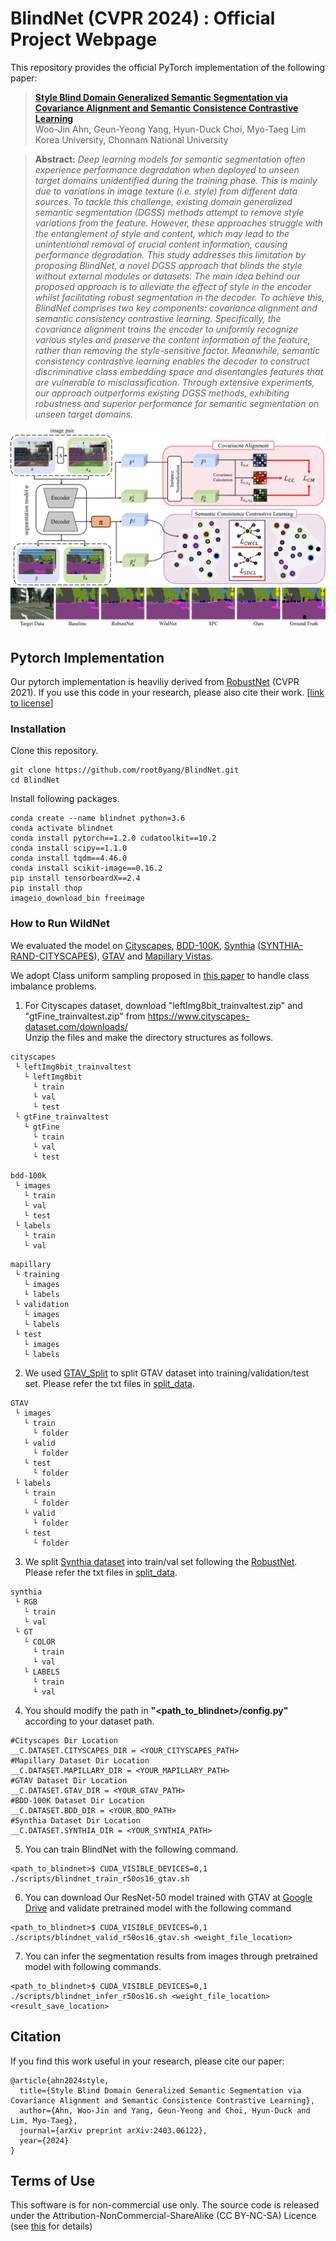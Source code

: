 # BlindNet (CVPR 2024) : Official Project Webpage
This repository provides the official PyTorch implementation of the following paper:
> [**Style Blind Domain Generalized Semantic Segmentation via Covariance Alignment and Semantic Consistence Contrastive Learning**](https://arxiv.org/abs/2403.06122)<br>
> Woo-Jin Ahn, Geun-Yeong Yang, Hyun-Duck Choi, Myo-Taeg Lim<br>
> Korea University, Chonnam National University

> **Abstract:**
> *Deep learning models for semantic segmentation often
experience performance degradation when deployed to unseen target domains unidentified during the training phase.
This is mainly due to variations in image texture (i.e. style)
from different data sources. To tackle this challenge, existing domain generalized semantic segmentation (DGSS)
methods attempt to remove style variations from the feature. However, these approaches struggle with the entanglement of style and content, which may lead to the unintentional removal of crucial content information, causing
performance degradation. This study addresses this limitation by proposing BlindNet, a novel DGSS approach that
blinds the style without external modules or datasets. The
main idea behind our proposed approach is to alleviate the
effect of style in the encoder whilst facilitating robust segmentation in the decoder. To achieve this, BlindNet comprises two key components: covariance alignment and semantic consistency contrastive learning. Specifically, the
covariance alignment trains the encoder to uniformly recognize various styles and preserve the content information
of the feature, rather than removing the style-sensitive factor. Meanwhile, semantic consistency contrastive learning
enables the decoder to construct discriminative class embedding space and disentangles features that are vulnerable to misclassification. Through extensive experiments,
our approach outperforms existing DGSS methods, exhibiting robustness and superior performance for semantic segmentation on unseen target domains.* <br>

<p align="center">
  <img src="assets/model_architecture.png" />
  <img src="assets/results.png" />
</p>

## Pytorch Implementation

Our pytorch implementation is heaviliy derived from [RobustNet](https://github.com/shachoi/RobustNet) (CVPR 2021). If you use this code in your research, please also cite their work.
[[link to license](https://github.com/shachoi/RobustNet/blob/main/LICENSE)]

### Installation
Clone this repository.
```
git clone https://github.com/root0yang/BlindNet.git
cd BlindNet
```
Install following packages.
```
conda create --name blindnet python=3.6
conda activate blindnet
conda install pytorch==1.2.0 cudatoolkit==10.2
conda install scipy==1.1.0
conda install tqdm==4.46.0
conda install scikit-image==0.16.2
pip install tensorboardX==2.4
pip install thop
imageio_download_bin freeimage
```

### How to Run WildNet
We evaluated the model on [Cityscapes](https://www.cityscapes-dataset.com/), [BDD-100K](https://bair.berkeley.edu/blog/2018/05/30/bdd/), [Synthia](https://synthia-dataset.net/downloads/) ([SYNTHIA-RAND-CITYSCAPES](http://synthia-dataset.net/download/808/)), [GTAV](https://download.visinf.tu-darmstadt.de/data/from_games/) and [Mapillary Vistas](https://www.mapillary.com/dataset/vistas?pKey=2ix3yvnjy9fwqdzwum3t9g&lat=20&lng=0&z=1.5).

We adopt Class uniform sampling proposed in [this paper](https://openaccess.thecvf.com/content_CVPR_2019/papers/Zhu_Improving_Semantic_Segmentation_via_Video_Propagation_and_Label_Relaxation_CVPR_2019_paper.pdf) to handle class imbalance problems.


1. For Cityscapes dataset, download "leftImg8bit_trainvaltest.zip" and "gtFine_trainvaltest.zip" from https://www.cityscapes-dataset.com/downloads/<br>
Unzip the files and make the directory structures as follows.
```
cityscapes
 └ leftImg8bit_trainvaltest
   └ leftImg8bit
     └ train
     └ val
     └ test
 └ gtFine_trainvaltest
   └ gtFine
     └ train
     └ val
     └ test
```
```
bdd-100k
 └ images
   └ train
   └ val
   └ test
 └ labels
   └ train
   └ val
```
```
mapillary
 └ training
   └ images
   └ labels
 └ validation
   └ images
   └ labels
 └ test
   └ images
   └ labels
```

2. We used [GTAV_Split](https://download.visinf.tu-darmstadt.de/data/from_games/code/read_mapping.zip) to split GTAV dataset into training/validation/test set. Please refer the txt files in [split_data](https://github.com/suhyeonlee/WildNet/tree/main/split_data).

```
GTAV
 └ images
   └ train
     └ folder
   └ valid
     └ folder
   └ test
     └ folder
 └ labels
   └ train
     └ folder
   └ valid
     └ folder
   └ test
     └ folder
```

3. We split [Synthia dataset](http://synthia-dataset.net/download/808/) into train/val set following the [RobustNet](https://github.com/shachoi/RobustNet). Please refer the txt files in [split_data](https://github.com/suhyeonlee/WildNet/tree/main/split_data).

```
synthia
 └ RGB
   └ train
   └ val
 └ GT
   └ COLOR
     └ train
     └ val
   └ LABELS
     └ train
     └ val
```

4. You should modify the path in **"<path_to_blindnet>/config.py"** according to your dataset path.
```
#Cityscapes Dir Location
__C.DATASET.CITYSCAPES_DIR = <YOUR_CITYSCAPES_PATH>
#Mapillary Dataset Dir Location
__C.DATASET.MAPILLARY_DIR = <YOUR_MAPILLARY_PATH>
#GTAV Dataset Dir Location
__C.DATASET.GTAV_DIR = <YOUR_GTAV_PATH>
#BDD-100K Dataset Dir Location
__C.DATASET.BDD_DIR = <YOUR_BDD_PATH>
#Synthia Dataset Dir Location
__C.DATASET.SYNTHIA_DIR = <YOUR_SYNTHIA_PATH>
```
5. You can train BlindNet with the following command.
```
<path_to_blindnet>$ CUDA_VISIBLE_DEVICES=0,1 ./scripts/blindnet_train_r50os16_gtav.sh
```

6. You can download Our ResNet-50 model trained with GTAV at [Google Drive](https://drive.google.com/file/d/1723HP6Hnz0cALhQvJNY49iW8e5mOMX3m/view?usp=sharing) and validate pretrained model with the following command
```
<path_to_blindnet>$ CUDA_VISIBLE_DEVICES=0,1 ./scripts/blindnet_valid_r50os16_gtav.sh <weight_file_location>
```

7. You can infer the segmentation results from images through pretrained model with following commands.
```
<path_to_blindnet>$ CUDA_VISIBLE_DEVICES=0,1 ./scripts/blindnet_infer_r50os16.sh <weight_file_location> <result_save_location>
```

## Citation
If you find this work useful in your research, please cite our paper:
```
@article{ahn2024style,
  title={Style Blind Domain Generalized Semantic Segmentation via Covariance Alignment and Semantic Consistence Contrastive Learning},
  author={Ahn, Woo-Jin and Yang, Geun-Yeong and Choi, Hyun-Duck and Lim, Myo-Taeg},
  journal={arXiv preprint arXiv:2403.06122},
  year={2024}
}
```
 
## Terms of Use
This software is for non-commercial use only.
The source code is released under the Attribution-NonCommercial-ShareAlike (CC BY-NC-SA) Licence
(see [this](https://creativecommons.org/licenses/by-nc-sa/4.0/legalcode) for details)
